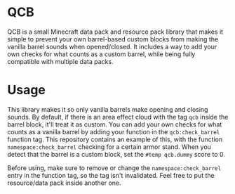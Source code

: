 # QCB
QCB is a small Minecraft data pack and resource pack library that makes it simple to prevent your own barrel-based custom blocks from making the vanilla barrel sounds when opened/closed. It includes a way to add your own checks for what counts as a custom barrel, while being fully compatible with multiple data packs.

# Usage
This library makes it so only vanilla barrels make opening and closing sounds. By default, if there is an area effect cloud with the tag `qcb` inside the barrel block, it'll treat it as custom. You can add your own checks for what counts as a vanilla barrel by adding your function in the `qcb:check_barrel` function tag. This repository contains an example of this, with the function `namespace:check_barrel` checking for a certain armor stand. When you detect that the barrel is a custom block, set the `#temp qcb.dummy` score to 0.

Before using, make sure to remove or change the `namespace:check_barrel` entry in the function tag, so the tag isn't invalidated.
Feel free to put the resource/data pack inside another one.
